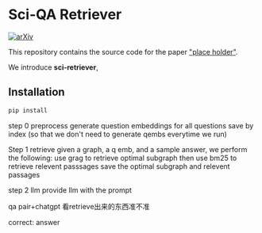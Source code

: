 # Sci-QA Retriever

[![arXiv](https://img.shields.io/badge/arXiv-2402.07630-b31b1b.svg)]()

This repository contains the source code for the paper ["<u>place holder</u>"]().

We introduce **sci-retriever**, 

## Installation 

```bash
pip install 
```
step 0 preprocess
generate question embeddings for all questions
save by index (so that we don't need to generate qembs everytime we run)

Step 1 retrieve
given a graph, a q emb, and a sample answer, we perform the following:
use grag to retrieve optimal subgraph
then use bm25 to retrieve relevent passsages
save the optimal subgraph and relevent passages

step 2 llm
provide llm with the prompt

qa pair+chatgpt 看retrieve出来的东西准不准

correct: answer 